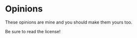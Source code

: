 Opinions
========

These opinions are mine and you should make them yours too.

Be sure to read the license!
